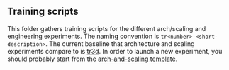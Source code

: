 ## Training scripts

This folder gathers training scripts for the different arch/scaling and engineering experiments. The naming convention is `tr<number>-<short-description>`. The current baseline that architecture and scaling experiments compare to is [tr3d](https://github.com/bigscience-workshop/bigscience/blob/master/train/tr3-1B3-baseline/tr3d-1B3-more-warmup.slurm). In order to launch a new experiment, you should probably start from the [arch-and-scaling template](https://github.com/bigscience-workshop/bigscience/blob/master/train/arch-and-scaling-template.slurm).

